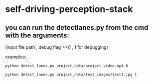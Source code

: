 # self-driving-perception-stack

## you can run the detectlanes.py from the cmd with the arguments:
(input file path , debug flag >>0 , 1 for debugging)

examples:

    python detect_lanes.py project_data/project_video.mp4 0
    
    python detect_lanes.py project_data/test_images/test1.jpg 1
